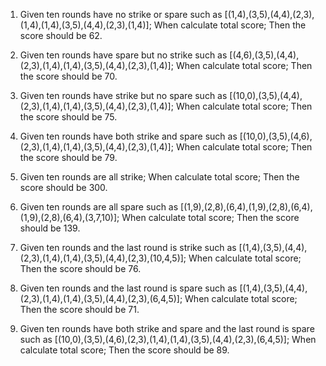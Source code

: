 1. Given ten rounds have no strike or spare such as [(1,4),(3,5),(4,4),(2,3),(1,4),(1,4),(3,5),(4,4),(2,3),(1,4)];
   When calculate total score;
   Then the score should be 62.
   
2. Given ten rounds have spare but no strike such as [(4,6),(3,5),(4,4),(2,3),(1,4),(1,4),(3,5),(4,4),(2,3),(1,4)];
   When calculate total score;
   Then the score should be 70.   
   
3. Given ten rounds have strike but no spare such as [(10,0),(3,5),(4,4),(2,3),(1,4),(1,4),(3,5),(4,4),(2,3),(1,4)];
   When calculate total score;
   Then the score should be 75.

4. Given ten rounds have both strike and spare such as [(10,0),(3,5),(4,6),(2,3),(1,4),(1,4),(3,5),(4,4),(2,3),(1,4)];
   When calculate total score;
   Then the score should be 79.
   
5. Given ten rounds are all strike;
  When calculate total score;
  Then the score should be 300.
  
6. Given ten rounds are all spare such as [(1,9),(2,8),(6,4),(1,9),(2,8),(6,4),(1,9),(2,8),(6,4),(3,7,10)];
  When calculate total score;
  Then the score should be 139.
   
7. Given ten rounds and the last round is strike such as [(1,4),(3,5),(4,4),(2,3),(1,4),(1,4),(3,5),(4,4),(2,3),(10,4,5)];
   When calculate total score;
   Then the score should be 76.
   
8. Given ten rounds and the last round is spare such as [(1,4),(3,5),(4,4),(2,3),(1,4),(1,4),(3,5),(4,4),(2,3),(6,4,5)];
   When calculate total score;
   Then the score should be 71.
   
9. Given ten rounds have both strike and spare and the last round is spare such as [(10,0),(3,5),(4,6),(2,3),(1,4),(1,4),(3,5),(4,4),(2,3),(6,4,5)];
   When calculate total score;
   Then the score should be 89.
   
